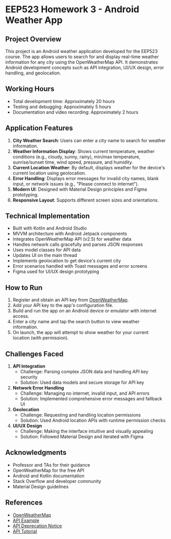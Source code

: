 # EEP523 Homework 3 - Android Weather App

## Project Overview
This project is an Android weather application developed for the EEP523 course. The app allows users to search for and display real-time weather information for any city using the OpenWeatherMap API. It demonstrates Android development concepts such as API integration, UI/UX design, error handling, and geolocation.

## Working Hours
- Total development time: Approximately 20 hours
- Testing and debugging: Approximately 5 hours
- Documentation and video recording: Approximately 2 hours

## Application Features
1. **City Weather Search**: Users can enter a city name to search for weather information.
2. **Weather Information Display**: Shows current temperature, weather conditions (e.g., cloudy, sunny, rainy), min/max temperature, sunrise/sunset time, wind speed, pressure, and humidity.
3. **Current Location Weather**: By default, displays weather for the device's current location using geolocation.
4. **Error Handling**: Displays error messages for invalid city names, blank input, or network issues (e.g., "Please connect to internet").
5. **Modern UI**: Designed with Material Design principles and Figma prototyping.
6. **Responsive Layout**: Supports different screen sizes and orientations.

## Technical Implementation
- Built with Kotlin and Android Studio
- MVVM architecture with Android Jetpack components
- Integrates OpenWeatherMap API (v2.5) for weather data
- Handles network calls gracefully and parses JSON responses
- Uses model classes for API data
- Updates UI on the main thread
- Implements geolocation to get device's current city
- Error scenarios handled with Toast messages and error screens
- Figma used for UI/UX design prototyping

## How to Run
1. Register and obtain an API key from [OpenWeatherMap](https://home.openweathermap.org/).
2. Add your API key to the app's configuration file.
3. Build and run the app on an Android device or emulator with internet access.
4. Enter a city name and tap the search button to view weather information.
5. On launch, the app will attempt to show weather for your current location (with permission).

## Challenges Faced
1. **API Integration**
   - Challenge: Parsing complex JSON data and handling API key security
   - Solution: Used data models and secure storage for API key
2. **Network Error Handling**
   - Challenge: Managing no internet, invalid input, and API errors
   - Solution: Implemented comprehensive error messages and fallback UI
3. **Geolocation**
   - Challenge: Requesting and handling location permissions
   - Solution: Used Android location APIs with runtime permission checks
4. **UI/UX Design**
   - Challenge: Making the interface intuitive and visually appealing
   - Solution: Followed Material Design and iterated with Figma

## Acknowledgments
- Professor and TAs for their guidance
- OpenWeatherMap for the free API
- Android and Kotlin documentation
- Stack Overflow and developer community
- Material Design guidelines

## References
- [OpenWeatherMap](https://home.openweathermap.org/)
- [API Example](https://openweathermap.org/api/one-call-3#example)
- [API Deprecation Notice](https://forum.arduino.cc/t/openweathermap-api-2-5-to-be-closed-this-june-2024/1250604/8)
- [API Tutorial](https://openweathermap.org/appid)
